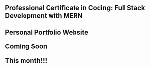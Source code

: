 <h2>Professional Certificate in Coding: Full Stack Development with MERN<h2>
  <p>Personal Portfolio Website</p>
  <p>Coming Soon</p>
  <p>This month!!!</p>
